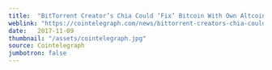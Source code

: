 ```yaml
---
title:  "BitTorrent Creator’s Chia Could ‘Fix’ Bitcoin With Own Altcoin By Late 2018"
weblink: "https://cointelegraph.com/news/bittorrent-creators-chia-could-fix-bitcoin-with-own-altcoin-by-late-2018"
date:   2017-11-09
thumbnail: "/assets/cointelegraph.jpg"
source: Cointelegraph
jumbotron: false
---
```

